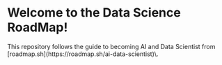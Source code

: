 # Welcome to the Data Science RoadMap!

<p>This repository follows the guide to becoming AI and Data Scientist from [roadmap.sh](https://roadmap.sh/ai-data-scientist)\.</p>